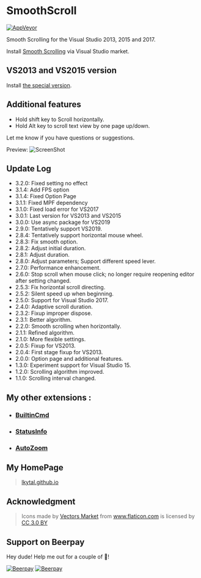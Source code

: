# SmoothScroll

[![AppVeyor](https://img.shields.io/appveyor/ci/lkytal/smoothscroll.svg?style=flat-square)](https://ci.appveyor.com/project/lkytal/smoothscroll)

Smooth Scrolling for the Visual Studio 2013, 2015 and 2017.

Install [Smooth Scrolling](https://marketplace.visualstudio.com/items?itemName=lkytal.SmoothScroll) via Visual Studio market.

## VS2013 and VS2015 version

Install [the special version](SmoothScroll/SmoothScroll_VS2013.vsix).

## Additional features

* Hold shift key to Scroll horizontally.
* Hold Alt key to scroll text view by one page up/down.

Let me know if you have questions or suggestions.

Preview:
![ScreenShot](SmoothScroll/Resources/smooth.gif)

## Update Log

* 3.2.0: Fixed setting no effect
* 3.1.4: Add FPS option
* 3.1.4: Fixed Option Page
* 3.1.1: Fixed MPF dependency
* 3.1.0: Fixed load error for VS2017
* 3.0.1: Last version for VS2013 and VS2015
* 3.0.0: Use async package for VS2019
* 2.9.0: Tentatively support VS2019.
* 2.8.4: Tentatively support horizontal mouse wheel.
* 2.8.3: Fix smooth option.
* 2.8.2: Adjust initial duration.
* 2.8.1: Adjust duration.
* 2.8.0: Adjust parameters; Support different speed lever.
* 2.7.0: Performance enhancement.
* 2.6.0: Stop scroll when mouse click; no longer require reopening editor after setting changed.
* 2.5.3: Fix horizontal scroll directing.
* 2.5.2: Silent speed up when beginning.
* 2.5.0: Support for Visual Studio 2017.
* 2.4.0: Adaptive scroll duration.
* 2.3.2: Fixup improper dispose.
* 2.3.1: Better algorithm.
* 2.2.0: Smooth scrolling when horizontally.
* 2.1.1: Refined algorithm.
* 2.1.0: More flexible settings.
* 2.0.5: Fixup for VS2013.
* 2.0.4: First stage fixup for VS2013.
* 2.0.0: Option page and additional features.
* 1.3.0: Experiment support for Visual Studio 15.
* 1.2.0: Scrolling algorithm improved.
* 1.1.0: Scrolling interval changed.

## My other extensions :

- ### [BuiltinCmd](https://marketplace.visualstudio.com/items?itemName=lkytal.BuiltinCmd)
- ### [StatusInfo](https://marketplace.visualstudio.com/items?itemName=lkytal.StatusInfo)
- ### [AutoZoom](https://marketplace.visualstudio.com/items?itemName=lkytal.AutoZoom)
  
## My HomePage

> [lkytal.github.io](https://lkytal.github.io)

## Acknowledgment

> <div>Icons made by <a href="http://www.flaticon.com/authors/vectors-market" title="Vectors Market">Vectors Market</a> from <a href="http://www.flaticon.com" title="Flaticon">www.flaticon.com</a> is licensed by <a href="http://creativecommons.org/licenses/by/3.0/" title="Creative Commons BY 3.0" target="_blank">CC 3.0 BY</a></div>

## Support on Beerpay
Hey dude! Help me out for a couple of :beers:!

[![Beerpay](https://beerpay.io/lkytal/SmoothScroll/badge.svg?style=beer-square)](https://beerpay.io/lkytal/SmoothScroll)  [![Beerpay](https://beerpay.io/lkytal/SmoothScroll/make-wish.svg?style=flat-square)](https://beerpay.io/lkytal/SmoothScroll?focus=wish)